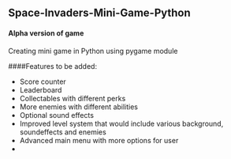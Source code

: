 ## Space-Invaders-Mini-Game-Python
#### Alpha version of game 
Creating mini game in Python using pygame module

####Features to be added:
* Score counter
* Leaderboard
* Collectables with different perks
* More enemies with different abilities
* Optional sound effects
* Improved level system that would include various background, soundeffects and enemies
* Advanced main menu with more options for user
* 
